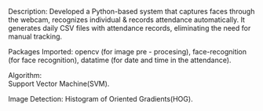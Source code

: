 Description:
   Developed a Python-based system that captures faces through the webcam, recognizes individual & records attendance automatically.
   It generates daily CSV files with attendance records, eliminating the need for manual tracking.

Packages Imported:
   opencv (for image pre - procesing), 
   face-recognition (for face recognition),
   datatime (for date and time in the attendance).  
  
Algorithm:  
  Support Vector Machine(SVM).

Image Detection: 
   Histogram of Oriented Gradients(HOG).  
  
  
